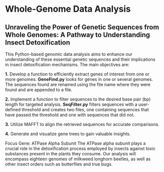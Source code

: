 # Whole-Genome Data Analysis

## Unraveling the Power of Genetic Sequences from Whole Genomes: A Pathway to Understanding Insect Detoxification

This Python-based genomic data analysis aims to enhance our understanding of these essential genetic sequences and their implications in insect detoxification mechanisms. The main objectives are:

**1.** Develop a function to efficiently extract genes of interest from one or more genomes.
  **GeneFind.py** looks for genes in one or several genomes. The sequences found are renamed using the file name where they were found and are appended to a file. 

**2.** Implement a function to filter sequences to the desired base pair (bp) length for targeted analysis.
**SeqFilter.py** filters sequences with a user-defined threshold and creates two files, one containing sequences that have 
  passed the threshold and one with sequences that did not. 

**3.** Utilize MAFFT to align the retrieved sequences for accurate comparisons.

**4.** Generate and visualize gene trees to gain valuable insights.

Focus Gene: ATPase Alpha Subunit
The ATPase alpha subunit plays a crucial role in the detoxification process employed by insects against toxic substances present in the plants they consume. Our analysis will encompass eighteen genomes of milkweed longhorn beetles, as well as other insect orders such as butterflies and true bugs. 


